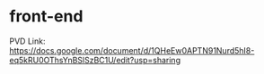 # front-end

PVD Link:
https://docs.google.com/document/d/1QHeEw0APTN91Nurd5hI8-eq5kRU0OThsYnBSlSzBC1U/edit?usp=sharing
